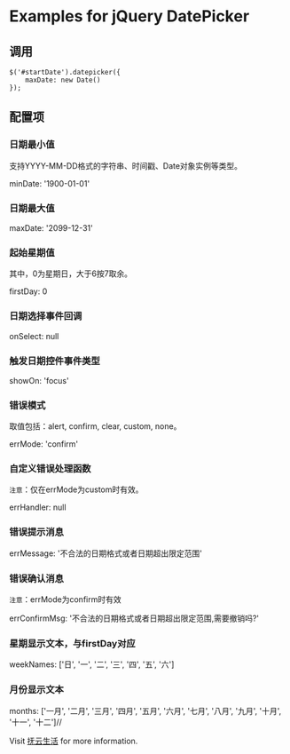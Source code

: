 # Examples for jQuery DatePicker

## 调用

    $('#startDate').datepicker({
        maxDate: new Date()
    });

## 配置项

### 日期最小值
支持YYYY-MM-DD格式的字符串、时间戳、Date对象实例等类型。

minDate: '1900-01-01'

### 日期最大值

maxDate: '2099-12-31'

### 起始星期值
其中，0为星期日，大于6按7取余。

firstDay: 0

### 日期选择事件回调

onSelect: null

### 触发日期控件事件类型

showOn: 'focus'

### 错误模式
取值包括：alert, confirm, clear, custom, none。

errMode: 'confirm'

### 自定义错误处理函数
``注意``：仅在errMode为custom时有效。

errHandler: null

### 错误提示消息

errMessage: '不合法的日期格式或者日期超出限定范围'

### 错误确认消息
``注意``：errMode为confirm时有效

errConfirmMsg: '不合法的日期格式或者日期超出限定范围,需要撤销吗?'

### 星期显示文本，与firstDay对应

weekNames: ['日', '一', '二', '三', '四', '五', '六']

### 月份显示文本

months: ['一月', '二月', '三月', '四月', '五月', '六月', '七月', '八月', '九月', '十月', '十一', '十二']//

Visit [抚云生活](http://www.ifuyun.com/ "抚云生活") for more information.
